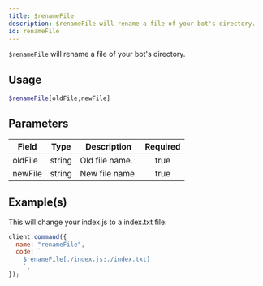 ```yaml
---
title: $renameFile
description: $renameFile will rename a file of your bot's directory.
id: renameFile
---
```


`$renameFile` will rename a file of your bot's directory.

## Usage

```php
$renameFile[oldFile;newFile]
```

## Parameters

| Field   | Type   | Description    | Required |
| ------- | ------ | -------------- | :------: |
| oldFile | string | Old file name. |   true   |
| newFile | string | New file name. |   true   |

## Example(s)

This will change your index.js to a index.txt file:

```javascript
client.command({
  name: "renameFile",
  code: `
    $renameFile[./index.js;./index.txt]
    `,
});
```
